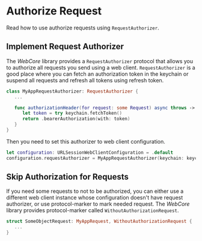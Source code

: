 # Authorize Request

Read how to use authorize requests using `RequestAuthorizer`.

## Implement Request Authorizer

The *WebCore* library provides a `RequestAuthorizer` protocol that allows you to authorize all
requests you send using a web client. `RequestAuthorizer` is a good place where you can fetch an
authorization token in the keychain or suspend all requests and refresh all tokens using refresh 
token. 

```swift
class MyAppRequestAuthorizer: RequestAuthorizer {
   ...

   func authorizationHeader(for request: some Request) async throws -> Header? {
      let token = try keychain.fetchToken()
      return .bearerAuthorization(with: token)
   }
}
```

Then you need to set this authorizer to web client configuration.

```swift
let configuration: URLSessionWebClientConfiguration = .default
configuration.requestAuthorizer = MyAppRequestAuthorizer(keychain: keychain)
```

## Skip Authorization for Requests

If you need some requests to not to be authorized, you can either use a different web client 
instance whose configuration doesn't have request authorizer, or use protocol-marker to mark 
needed request. The *WebCore* library provides protocol-marker called `WithoutAuthorizationRequest`.

```swift
struct SomeObjectRequest: MyAppRequest, WithoutAuthorizationRequest {
   ...
}
```
